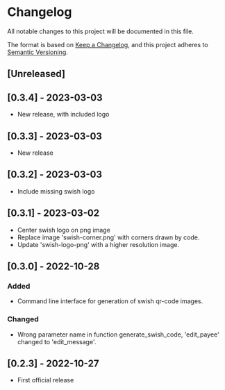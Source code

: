 # Changelog

All notable changes to this project will be documented in this file.

The format is based on [Keep a Changelog](https://keepachangelog.com/en/1.0.0/),
and this project adheres to [Semantic Versioning](https://semver.org/spec/v2.0.0.html).

## [Unreleased]

## [0.3.4] - 2023-03-03

- New release, with included logo

## [0.3.3] - 2023-03-03

- New release

## [0.3.2] - 2023-03-03

- Include missing swish logo

## [0.3.1] - 2023-03-02

- Center swish logo on png image
- Replace image 'swish-corner.png' with corners drawn by code.
- Update 'swish-logo-png' with a higher resolution image.

## [0.3.0] - 2022-10-28

### Added

- Command line interface for generation of swish qr-code images.

### Changed

- Wrong parameter name in function generate_swish_code, 'edit_payee' changed to 'edit_message'.

## [0.2.3] - 2022-10-27

- First official release

